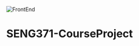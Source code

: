 ![FrontEnd](https://github.com/SENG-371/SENG371-Frontend/actions/workflows/node.js.yml/badge.svg)
# SENG371-CourseProject

